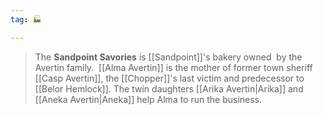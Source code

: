 ```yaml
---
tag: 🏭

---
```

> The **Sandpoint Savories** is [[Sandpoint]]'s bakery owned  by the Avertin family.  [[Alma Avertin]] is the mother of former town sheriff [[Casp Avertin]], the [[Chopper]]'s last victim and predecessor to [[Belor Hemlock]]. The twin daughters [[Arika Avertin|Arika]] and [[Aneka Avertin|Aneka]] help Alma to run the business.








